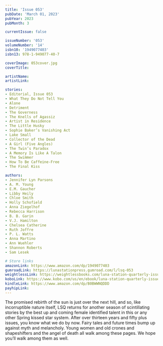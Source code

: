 ```yaml
---
title: 'Issue 053'
pubDate: 'March 01, 2023'
pubYear: 2023
pubMonth: 3

currentIssue: false

issueNumber: '053'
volumeNumber: '14'
isbn10: '1949077403'
isbn13: 978-1-949077-40-7

coverImage: 053cover.jpg
coverTitle: 

artistName: 
artistLink: 

stories:
- Editorial, Issue 053
- What They Do Not Tell You
- Alone
- Detriment
- The Governess
- The Knells of Agassiz
- Artist in Residence
- The Little Husky
- Sophie Baker’s Vanishing Act
- Lake Small
- Collector of the Dead
- A Girl (Five Angles)
- The Twin’s Paradox
- A Memory Is Like A Talon
- The Swimmer
- How To Be Caffeine-Free
- The Final Kiss

authors:
- Jennifer Lyn Parsons
- A. M. Young
- E.M. Gaucher
- Libby Heily
- Chloe Smith
- Holly Schofield
- Anna Ziegelhof
- Rebecca Harrison
- B. B. Garin
- V.J. Hamilton
- Chelsea Catherine
- Ruth Joffre
- P. L. Watts
- Anna Martino
- Ann Wuehler
- Shannon Roberts
- Sam Lesek

# Store links
amazonLink: https://www.amazon.com/dp/1949077403
gumroadLink: https://lunastationpress.gumroad.com/l/lsq-053
weightlessLink: https://weightlessbooks.com/luna-station-quarterly-issue-053/
koboLink: https://www.kobo.com/us/en/ebook/luna-station-quarterly-issue-053
kindleLink: https://www.amazon.com/dp/B0BWWNQDDD
payhipLink: 
---
```


The promised rebirth of the sun is just over the next hill, and so, like incorruptible nature itself, LSQ returns for another season of scintillating stories by the best up and coming female identified talent in this or any other Spring kissed star system.
After over thirteen years and fifty plus issues, you know what we do by now. Fairy tales and future times bump up against myth and melancholy. Young women and old crones and shapeshifters and the angel of death all walk among these pages.
We hope you’ll walk among them as well.
